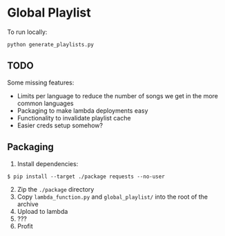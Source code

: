 # Global Playlist

To run locally:

```
python generate_playlists.py
```


## TODO
Some missing features:
- Limits per language to reduce the number of songs we get in the more common languages
- Packaging to make lambda deployments easy
- Functionality to invalidate playlist cache
- Easier creds setup somehow?

## Packaging
1. Install dependencies:
```
$ pip install --target ./package requests --no-user
```
2. Zip the `./package` directory
3. Copy `lambda_function.py` and `global_playlist/` into the root of the archive
4. Upload to lambda
5. ???
6. Profit